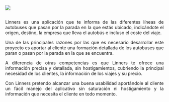 
<img src="https://github.com/user-attachments/assets/93767bea-29b3-4c0a-8d8a-e6cb7bbc2ebd">

<h2></h2>
<p align="justify">
  Linners es una aplicación que te informa de las diferentes líneas de autobuses que pasan por la parada en la que estás ubicado, 
  indicándote el origen, destino, la empresa que lleva el autobús e incluso el coste del viaje.
</p>

<p align="justify">
  Una de las principales razones por las que es necesario desarrollar este proyecto es aportar al cliente una formación detallada
  de los autobuses que paran o pasan por la parada en la que se encuentra.
</p>

<p align="justify">
  A diferencia de otras competencias es que Linners te ofrece una información precisa y detallada, sin hostigamientos, cubriendo 
  la principal necesidad de los clientes, la información de los viajes y su precio.
</p>

<p align="justify">
  Con Linners pretendo alcanzar una buena usabilidad aportándole al cliente un fácil manejo del aplicativo sin saturación ni 
  hostigamiento y la información que necesita el cliente en todo momento.
</p>

